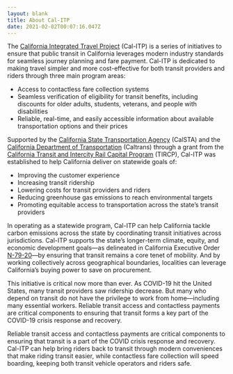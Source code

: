 ```yaml
---
layout: blank
title: About Cal-ITP
date: 2021-02-02T00:07:16.047Z
---
```

The [California Integrated Travel Project](https://www.calitp.org/) (Cal-ITP) is a series of initiatives to ensure that public transit in California leverages modern industry standards for seamless journey planning and fare payment. Cal-ITP is dedicated to making travel simpler and more cost-effective for both transit providers and riders through three main program areas:

* Access to contactless fare collection systems 
* Seamless verification of eligibility for transit benefits, including discounts for older adults, students, veterans, and people with disabilities
* Reliable, real-time, and easily accessible information about available transportation options and their prices

Supported by the [California State Transportation Agency](https://calsta.ca.gov/) (CalSTA) and the [California Department of Transportation](https://dot.ca.gov/) (Caltrans) through a grant from the [California Transit and Intercity Rail Capital Program](https://calsta.ca.gov/subject-areas/transit-intercity-rail-capital-prog) (TIRCP), Cal-ITP was established to help California deliver on statewide goals of: 

* Improving the customer experience
* Increasing transit ridership
* Lowering costs for transit providers and riders
* Reducing greenhouse gas emissions to reach environmental targets
* Promoting equitable access to transportation across the state’s transit providers

In operating as a statewide program, Cal-ITP can help California tackle carbon emissions across the state by coordinating transit initiatives across jurisdictions. Cal-ITP supports the state’s longer-term climate, equity, and economic development goals—as delineated in California Executive Order [N-79-20](https://www.gov.ca.gov/wp-content/uploads/2020/09/9.23.20-EO-N-79-20-text.pdf)—by ensuring that transit remains a core tenet of mobility. And by working collectively across geographical boundaries, localities can leverage California’s buying power to save on procurement.

This initiative is critical now more than ever. As COVID-19 hit the United States, many transit providers saw ridership decrease. But many who depend on transit do not have the privilege to work from home—including many essential workers. Reliable transit access and contactless payments are critical components to ensuring that transit forms a key part of the COVID-19 crisis response and recovery.

Reliable transit access and contactless payments are critical components to ensuring that transit is a part of the COVID crisis response and recovery. Cal-ITP can help bring riders back to transit through modern conveniences that make riding transit easier, while contactless fare collection will speed boarding, keeping both transit vehicle operators and riders safe.